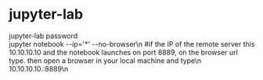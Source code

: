 # jupyter-lab

jupyter-lab password<br>
jupyter notebook --ip='*' --no-browser\n
#if the IP of the remote server this 10.10.10.10 and the notebook launches on port 8889, on the browser url type. then open a browser in your local machine and type\n
10.10.10.10.:8889\n
